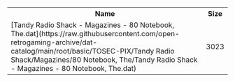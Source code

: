 <table>
<tr><th>Name</th><th>Size</th></tr>
<tr><td>[Tandy Radio Shack - Magazines - 80 Notebook, The.dat](https://raw.githubusercontent.com/open-retrogaming-archive/dat-catalog/main/root/basic/TOSEC-PIX/Tandy Radio Shack/Magazines/80 Notebook, The/Tandy Radio Shack - Magazines - 80 Notebook, The.dat)</td><td>3023</td></tr>
</table>

